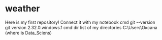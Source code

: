 # weather
Here is my first repository!
Connect it with my notebook
cmd     git --version      git version 2.32.0.windows.1
cmd     dir      list of my directories   C:\Users\Оксана   (where is Data_Sciens)
